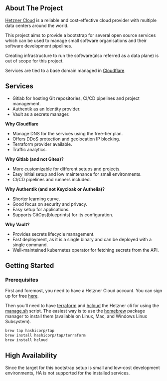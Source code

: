 ## About The Project

[Hetzner Cloud](https://hetzner.com) is a reliable and cost-effective cloud provider with multiple data centers around the world.

This project aims to provide a bootstrap for several open source services which can be used to manage small software organisations and their software development pipelines.

Creating infrastructure to run the software(also referred as a data plane) is out of scope for this project.

Services are tied to a base domain managed in [Cloudflare](https://www.cloudflare.com/en-gb/).

## Services

- Gitlab for hosting Git repositories, CI/CD pipelines and project management.
- Authentik as an Identity provider.
- Vault as a secrets manager.

**Why Cloudflare**

- Manage DNS for the services using the free-tier plan.
- Offers DDoS protection and geolocation IP blocking.
- Terraform provider available.
- Traffic analytics.

**Why Gitlab (and not Gitea)?**

- More customizable for different setups and projects.
- Easy initial setup and low maintenance for small environments.
- CI/CD pipelines and runners included.

**Why Authentik (and not Keycloak or Authelia)?**

- Shorter learning curve.
- Good focus on security and privacy.
- Easy setup for applications.
- Supports GitOps(blueprints) for its configuration.

**Why Vault?**

- Provides secrets lifecycle management.
- Fast deployment, as it is a single binary and can be deployed with a single command.
- Well-mainteined kubernetes operator for fetching secrets from the API.

## Getting Started

### Prerequisites

First and foremost, you need to have a Hetzner Cloud account. You can sign up for free [here](https://hetzner.com/cloud/).

Then you'll need to have [terraform](https://learn.hashicorp.com/tutorials/terraform/install-cli) and [hcloud](https://github.com/hetznercloud/cli) the Hetzner cli for using the [manage.sh](./scripts/manage.sh) script. The easiest way is to use the [homebrew](https://brew.sh/) package manager to install them (available on Linux, Mac, and Windows Linux Subsystem).

```sh
brew tap hashicorp/tap
brew install hashicorp/tap/terraform
brew install hcloud
```

## High Availability

Since the target for this bootstrap setup is small and low-cost development environments, HA is not supported for the installed services.